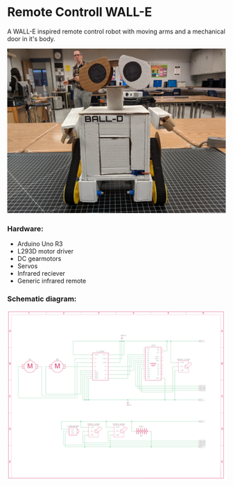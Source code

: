 # Remote Controll WALL-E

A WALL-E inspired remote control robot with moving arms and a mechanical door in it's body. 

<img src="Images/WALLE2.jpg">

### Hardware:
- Arduino Uno R3
- L293D motor driver
- DC gearmotors
- Servos
- Infrared reciever
- Generic infrared remote


### Schematic diagram:

<img src="Images/Schematic.png">
